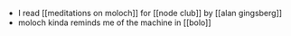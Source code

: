- I read [[meditations on moloch]] for [[node club]] by [[alan gingsberg]]
- moloch kinda reminds me of the machine in [[bolo]]